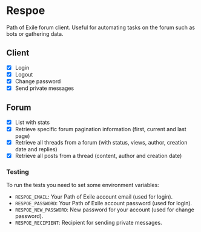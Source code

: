 # Respoe

Path of Exile forum client. Useful for automating tasks on the forum such as bots or gathering data.

## Client

- [x] Login
- [x] Logout
- [x] Change password
- [x] Send private messages

## Forum

- [x] List with stats
- [x] Retrieve specific forum pagination information (first, current and last page)
- [x] Retrieve all threads from a forum (with status, views, author, creation date and replies)
- [x] Retrieve all posts from a thread (content, author and creation date)

### Testing

To run the tests you need to set some environment variables:

- `RESPOE_EMAIL`: Your Path of Exile account email (used for login).
- `RESPOE_PASSWORD`: Your Path of Exile account password (used for login).
- `RESPOE_NEW_PASSWORD`: New password for your account (used for change password).
- `RESPOE_RECIPIENT`: Recipient for sending private messages.